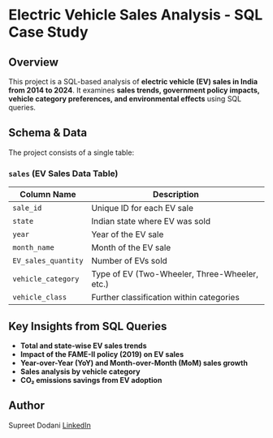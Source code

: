 # Electric Vehicle Sales Analysis - SQL Case Study

## Overview  
This project is a SQL-based analysis of **electric vehicle (EV) sales in India from 2014 to 2024**. It examines **sales trends, government policy impacts, vehicle category preferences, and environmental effects** using SQL queries.

## Schema & Data  
The project consists of a single table:

### `sales` (EV Sales Data Table)  
| Column Name        | Description                                       |
|--------------------|---------------------------------------------------|
| `sale_id`         | Unique ID for each EV sale                        |
| `state`           | Indian state where EV was sold                    |
| `year`            | Year of the EV sale                               |
| `month_name`      | Month of the EV sale                              |
| `EV_sales_quantity` | Number of EVs sold                             |
| `vehicle_category` | Type of EV (Two-Wheeler, Three-Wheeler, etc.)     |
| `vehicle_class`   | Further classification within categories          |

## Key Insights from SQL Queries  

- **Total and state-wise EV sales trends**  
- **Impact of the FAME-II policy (2019) on EV sales**  
- **Year-over-Year (YoY) and Month-over-Month (MoM) sales growth**  
- **Sales analysis by vehicle category**  
- **CO₂ emissions savings from EV adoption**  

## Author  
Supreet Dodani
[LinkedIn](https://www.linkedin.com/in/supreet-dodani-3a3371246/)

